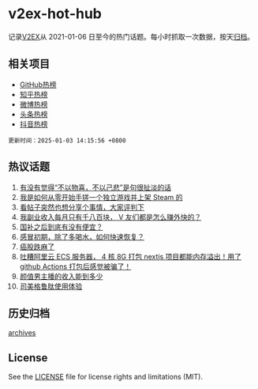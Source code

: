 # v2ex-hot-hub

 记录[V2EX](https://www.v2ex.com/)从 2021-01-06 日至今的热门话题。每小时抓取一次数据，按天[归档](archives)。
 
 ## 相关项目

- [GitHub热榜](https://github.com/lonnyzhang423/github-hot-hub)
- [知乎热榜](https://github.com/lonnyzhang423/zhihu-hot-hub)
- [微博热榜](https://github.com/lonnyzhang423/weibo-hot-hub)
- [头条热榜](https://github.com/lonnyzhang423/toutiao-hot-hub)
- [抖音热榜](https://github.com/lonnyzhang423/douyin-hot-hub)


 `更新时间：2025-01-03 14:15:56 +0800`

## 热议话题

1. [有没有觉得“不以物喜，不以己悲”是句很扯淡的话](https://www.v2ex.com/t/1102171)
1. [我是如何从零开始手搓一个独立游戏并上架 Steam 的](https://www.v2ex.com/t/1102126)
1. [看帖子突然也想分享个事情，大家评判下](https://www.v2ex.com/t/1102040)
1. [我副业收入每月只有千八百块， V 友们都是怎么赚外快的？](https://www.v2ex.com/t/1102168)
1. [国补之后到底有没有便宜？](https://www.v2ex.com/t/1102189)
1. [感冒初期，除了多喝水，如何快速恢复？](https://www.v2ex.com/t/1102176)
1. [癌股跌麻了](https://www.v2ex.com/t/1102015)
1. [吐糟阿里云 ECS 服务器， 4 核 8G 打包 nextjs 项目都能内存溢出！用了 github Actions 打包后感觉被骗了！](https://www.v2ex.com/t/1102041)
1. [颜值男主播的收入能到多少](https://www.v2ex.com/t/1102063)
1. [司美格鲁肽使用体验](https://www.v2ex.com/t/1102023)

## 历史归档

[archives](archives)

## License

See the [LICENSE](LICENSE) file for license rights and limitations (MIT).
